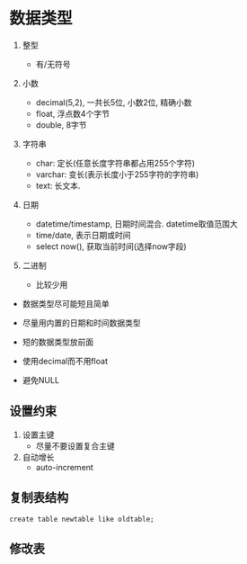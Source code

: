 # 数据类型

1. 整型
   * 有/无符号
2. 小数
   * decimal(5,2), 一共长5位, 小数2位, 精确小数
   * float, 浮点数4个字节
   * double, 8字节
3. 字符串
   * char: 定长(任意长度字符串都占用255个字符)
   * varchar: 变长(表示长度小于255字符的字符串)
   * text: 长文本.
4. 日期
   * datetime/timestamp, 日期时间混合. datetime取值范围大
   * time/date, 表示日期或时间
   * select now(), 获取当前时间(选择now字段)

5. 二进制
   * 比较少用

* 数据类型尽可能短且简单
* 尽量用内置的日期和时间数据类型
* 短的数据类型放前面

* 使用decimal而不用float
* 避免NULL

## 设置约束

1. 设置主键
   * 尽量不要设置复合主键
2. 自动增长
   * auto-increment

## 复制表结构

```
create table newtable like oldtable;
```

## 修改表

